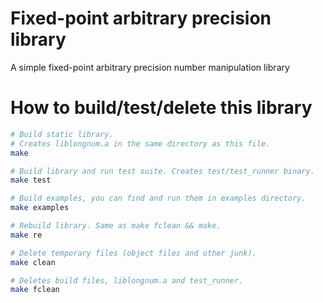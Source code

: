 # Fixed-point arbitrary precision library

A simple fixed-point arbitrary precision number manipulation library

# How to build/test/delete this library

```bash
# Build static library.
# Creates liblongnum.a in the same directory as this file.
make

# Build library and run test suite. Creates test/test_runner binary.
make test

# Build examples, you can find and run them in examples directory.
make examples

# Rebuild library. Same as make fclean && make.
make re

# Delete temporary files (object files and other junk).
make clean

# Deletes build files, liblongnum.a and test_runner.
make fclean
```

